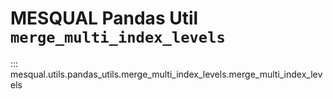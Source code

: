 # MESQUAL Pandas Util `merge_multi_index_levels`

::: mesqual.utils.pandas_utils.merge_multi_index_levels.merge_multi_index_levels